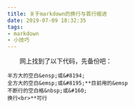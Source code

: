 ```yaml
---
title: 关于markdown的换行与首行缩进
date: 2019-07-09 18:32:35
tags: 
- markdown
- 小技巧
---
```

&emsp;&emsp;网上找到了以下代码，先备份吧：

```
半方大的空白&ensp;或&#8194;
全方大的空白&emsp;或&#8195;**目前用的&emsp
不断行的空白格&nbsp;或&#160;
换行<br>**可行
```

